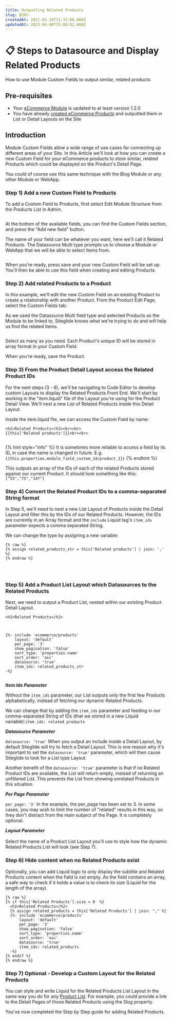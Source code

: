 ```yaml
---
title: Outputting Related Products
slug: B2Kt-
createdAt: 2021-02-19T11:33:08.000Z
updatedAt: 2023-04-06T15:08:02.000Z
---
```


# 📋 Steps to Datasource and Display Related Products

How to use Module Custom Fields to output similar, related products

## Pre-requisites

* Your [eCommerce Module](/ecommerce/quickstart-ecommerce.md) is updated to at least version 1.2.0
* You have already [created eCommerce Products](/eCommerce/get-started-ecommerce/cart-checkout-and-quotes/managing-products/README.md) and outputted them in List or Detail Layouts on the Site

## Introduction

Module Custom Fields allow a wide range of use cases for connecting up different areas of your Site. In this Article we'll look at how you can create a new Custom Field for your eCommerce products to store similar, related Products which could be displayed on the Product's Detail Page.

You could of course use this same technique with the Blog Module or any other Module or WebApp.

### Step 1) Add a new Custom Field to Products

To add a Custom Field to Products, first select Edit Module Structure from the Products List in Admin.

<figure><img src="../../../../.gitbook/assets/image.png" alt=""><figcaption></figcaption></figure>

At the bottom of the available fields, you can find the Custom Fields section, and press the "Add new field" button.

The name of your field can be whatever you want, here we'll call it Related Products. The Datasource Multi type prompts us to choose a Module or WebApp that we will be able to select Items from.

<figure><img src="../../../../.gitbook/assets/image (1).png" alt=""><figcaption></figcaption></figure>

When you're ready, press save and your new Custom Field will be set up. You'll then be able to use this field when creating and editing Products.

### Step 2) Add related Products to a Product

In this example, we'll edit the new Custom Field on an existing Product to create a relationship with another Product. From the Product Edit Page, select the Custom Fields tab:

As we used the Datasource Multi field type and selected Products as the Module to be linked to, Siteglide knows what we're trying to do and will help us find the related Items.

<figure><img src="../../../../.gitbook/assets/image (2).png" alt=""><figcaption></figcaption></figure>

Select as many as you need. Each Product's unique ID will be stored in array format in your Custom Field.

When you're ready, save the Product.

### Step 3) From the Product Detail Layout access the Related Product IDs

For the next steps (3 - 6), we'll be navigating to Code Editor to develop custom Layouts to display the Related Products Front End. We'll start by working in the "item.liquid" file of the Layout you're using for the Product Detail View. We'll nest a new List of Related Products inside this Detail Layout.

Inside the item.liquid file, we can access the Custom Field by name:

```liquid
<h2>Related Products</h2><br><br>
{{this['Related products']}}<br><br>


```

{% hint style="info" %}
It is sometimes more reliable to access a field by its ID, in case the name is changed in future. E.g. `{{this.properties.module_field_custom_14/product_1}}`
{% endhint %}

This outputs an array of the IDs of each of the related Products stored against our current Product. It should look something like this: `["55","75","147"]`

### Step 4) Convert the Related Product IDs to a comma-separated String format

In Step 5, we'll need to nest a new List Layout of Products inside the Detail Layout and filter this by the IDs of our Related Products. However, the IDs are currently in an Array format and the `include` Liquid tag's `item_ids` parameter expects a comma separated String.

We can change the type by assigning a new variable:

```
{% raw %}
{% assign related_products_str = this['Related products'] | join: ',' %}
{% endraw %}




```

### Step 5) Add a Product List Layout which Datasources to the Related Products

Next, we need to output a Product List, nested within our existing Product Detail Layout.

```liquid
<h2>Related Products</h2>



{%- include 'ecommerce/products'
    layout: 'default'
    per_page: '3'
    show_pagination: 'false'
    sort_type: 'properties.name'
    sort_order: 'asc'
    datasource: 'true'
    item_ids: related_products_str
-%} 


```

_**Item Ids Parameter**_

Without the `item_ids` parameter, our List outputs only the first few Products alphabetically, instead of fetching our dynamic Related Products.

We can change that by adding the `item_ids` parameter and feeding in our comma-separated String of IDs (that we stored in a new Liquid variable):`item_ids: related_products`

_**Datasource Parameter**_

`datasource: 'true'` When you output an include inside a Detail Layout, by default Siteglide will try to fetch a Detail Layout. This is one reason why it's important to set the `datasource: 'true'` parameter, which will then cause Siteglide to look for a List type Layout.

Another benefit of the `datasource: 'true'` parameter is that if no Related Product IDs are available, the List will return empty, instead of returning an unfiltered List. This prevents the List from showing unrelated Products in this situation.

_**Per Page Parameter**_

`per_page: '3'` In the example, the per\_page has been set to 3. In some cases, you may wish to limit the number of "related" results in this way, so they don't distract from the main subject of the Page. It is completely optional.

_**Layout Parameter**_\
\
Select the name of a Product List Layout you'll use to style how the dynamic Related Products List will look (see Step 7).

### Step 6) Hide content when no Related Products exist

Optionally, you can add Liquid logic to only display the subtitle and Related Products content when the field is not empty. As the field contains an array, a safe way to check if it holds a value is to check its size (Liquid for the length of the array).

```liquid
{% raw %}
{% if this['Related Products'].size > 0  %}
  <h2>Related Products</h2>
  {% assign related_products = this['Related Products'] | join: "," %}
  {%- include 'ecommerce/products'
      layout: 'default'
      per_page: '3'
      show_pagination: 'false'
      sort_type: 'properties.name'
      sort_order: 'asc'
      datasource: 'true'
      item_ids: related_products 
  -%} 
{% endif %}
{% endraw %}
```

### Step 7) Optional - Develop a Custom Layout for the Related Products

You can style and write Liquid for the Related Products List Layout in the same way you do for any [Product List](product-lists.md). For example, you could provide a link to the Detail Pages of those Related Products using the Slug property.

You've now completed the Step by Step guide for adding Related Products.
